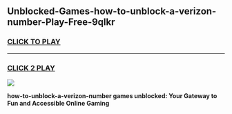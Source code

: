 
## Unblocked-Games-how-to-unblock-a-verizon-number-Play-Free-9qlkr
<h3>
<a href="https://premium76.site?title=how-to-unblock-a-verizon-number&ref=18A1">CLICK TO PLAY</a></h3>
<hr>

<h3>
<a href="https://premium76.site?title=how-to-unblock-a-verizon-number&ref=18A1">CLICK 2 PLAY</a>
  
</h3>

<a href="https://premium76.site?title=how-to-unblock-a-verizon-number&ref=18A1"><img src="https://clearcache.store/games.png"></a>


**how-to-unblock-a-verizon-number games unblocked: Your Gateway to Fun and Accessible Online Gaming**
